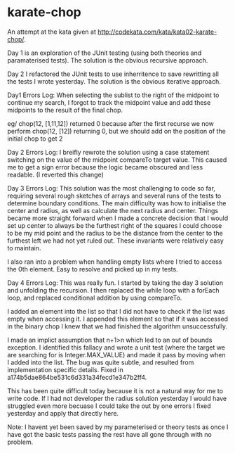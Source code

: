 # karate-chop

An attempt at the kata given at http://codekata.com/kata/kata02-karate-chop/.

Day 1 is an exploration of the JUnit testing (using both theories and paramaterised tests). 
The solution is the obvious recursive approach.

Day 2 I refactored the JUnit tests to use inherritence to save rewritting all the tests I wrote yesterday. 
The solution is the obvious iterative approach.

Day1 Errors Log:
When selecting the sublist to the right of the midpoint to continue my search, I forgot to track the midpoint value and add these midpoints to the result of the final chop. 

eg/ chop(12, [1,11,12]) returned 0 because after the first recurse we now perform chop(12, [12]) returning 0, but we should add on the position of the initial chop to get 2


Day 2 Errors Log:
I breifly rewrote the solution using a case statement switching on the value of the midpoint compareTo target value. 
This caused me to get a sign error because the logic became obscured and less readable. (I reverted this change)


Day 3 Errors Log:
This solution was the most challenging to code so far, requiring several rough sketches of arrays and several runs of the tests
to determine boundary conditions. 
The main difficulty was how to initialise the center and radius, as well as calculate the next radius and center. 
Things became more straight forward when I made a concrete decision that I would set up center to always be the furthest
right of the squares I could choose to be my mid point and the radius to be the distance from the center to the furthest
left we had not yet ruled out. 
These invariants were relatively easy to maintain.

I also ran into a problem when handling empty lists where I tried to access the 0th element. Easy to resolve and picked up in my tests.

Day 4 Errors Log:
This was really fun. I started by taking the day 3 solution and unfolding the recursion. I then replaced the while loop with a forEach loop, and replaced conditional addition by using compareTo. 

I added an element into the list so that I did not have to check if the list was empty when accessing it. I appended this element so that if it was accessed in the binary chop I knew that we had finished the algorithm unsuccessfully. 

I made an implict assumption that n+1>n which led to an out of bounds exception. I identified this fallacy and wrote a unit test (where the target we are searching for is Integer.MAX_VALUE) and made it pass by moving when I added into the list. The bug was quite subtle, and resulted from implementation specific details. Fixed in a174b5dae864be531c6d331a34fecd1e347b2ff4. 

This has been quite difficult today because it is not a natural way for me to write code. If I had not developer the radius solution yesterday I would have struggled even more becuase I could take the out by one errors I fixed yesterday and apply that directly here.

Note: I havent yet been saved by my parameterised or theory tests as once I have got the basic tests passing the rest 
have all gone through with no problem.
